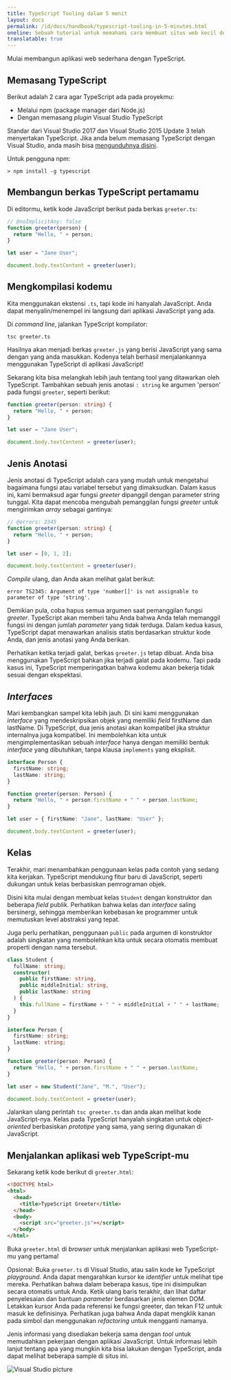```yaml
---
title: TypeScript Tooling dalam 5 menit
layout: docs
permalink: /id/docs/handbook/typescript-tooling-in-5-minutes.html
oneline: Sebuah tutorial untuk memahami cara membuat situs web kecil dengan TypeScript
translatable: true
---
```


Mulai membangun aplikasi web sederhana dengan TypeScript.

## Memasang TypeScript

Berikut adalah 2 cara agar TypeScript ada pada proyekmu:

- Melalui npm (package manager dari Node.js)
- Dengan memasang _plugin_ Visual Studio TypeScript

Standar dari Visual Studio 2017 dan Visual Studio 2015 Update 3 telah menyertakan TypeScript.
Jika anda belum memasang TypeScript dengan Visual Studio, anda masih bisa [mengunduhnya disini](/download).

Untuk pengguna npm:

```shell
> npm install -g typescript
```

## Membangun berkas TypeScript pertamamu

Di editormu, ketik kode JavaScript berikut pada berkas `greeter.ts`:

```ts twoslash
// @noImplicitAny: false
function greeter(person) {
  return "Hello, " + person;
}

let user = "Jane User";

document.body.textContent = greeter(user);
```

## Mengkompilasi kodemu

Kita menggunakan ekstensi `.ts`, tapi kode ini hanyalah JavaScript.
Anda dapat menyalin/menempel ini langsung dari aplikasi JavaScript yang ada.

Di _command line_, jalankan TypeScript kompilator:

```shell
tsc greeter.ts
```

Hasilnya akan menjadi berkas `greeter.js` yang berisi JavaScript yang sama dengan yang anda masukkan.
Kodenya telah berhasil menjalankannya menggunakan TypeScript di aplikasi JavaScript!

Sekarang kita bisa melangkah lebih jauh tentang tool yang ditawarkan oleh TypeScript.
Tambahkan sebuah jenis anotasi `: string` ke argumen 'person' pada fungsi `greeter`, seperti berikut:

```ts twoslash
function greeter(person: string) {
  return "Hello, " + person;
}

let user = "Jane User";

document.body.textContent = greeter(user);
```

## Jenis Anotasi

Jenis anotasi di TypeScript adalah cara yang mudah untuk mengetahui bagaimana fungsi atau variabel tersebut yang dimaksudkan.
Dalam kasus ini, kami bermaksud agar fungsi _greeter_ dipanggil dengan parameter string tunggal.
Kita dapat mencoba mengubah pemanggilan fungsi _greeter_ untuk mengirimkan _array_ sebagai gantinya:

```ts twoslash
// @errors: 2345
function greeter(person: string) {
  return "Hello, " + person;
}

let user = [0, 1, 2];

document.body.textContent = greeter(user);
```

_Compile_ ulang, dan Anda akan melihat galat berikut:

```shell
error TS2345: Argument of type 'number[]' is not assignable to parameter of type 'string'.
```

Demikian pula, coba hapus semua argumen saat pemanggilan fungsi _greeter_.
TypeScript akan memberi tahu Anda bahwa Anda telah memanggil fungsi ini dengan jumlah _parameter_ yang tidak terduga.
Dalam kedua kasus, TypeScript dapat menawarkan analisis statis berdasarkan struktur kode Anda, dan jenis anotasi yang Anda berikan.

Perhatikan ketika terjadi galat, berkas `greeter.js` tetap dibuat.
Anda bisa menggunakan TypeScript bahkan jika terjadi galat pada kodemu. Tapi pada kasus ini, TypeScript memperingatkan bahwa kodemu akan bekerja tidak sesuai dengan ekspektasi.

## _Interfaces_

Mari kembangkan sampel kita lebih jauh. Di sini kami menggunakan _interface_ yang mendeskripsikan objek yang memiliki _field_ firstName dan lastName.
Di TypeScript, dua jenis anotasi akan kompatibel jika struktur internalnya juga kompatibel.
Ini membolehkan kita untuk mengimplementasikan sebuah _interface_ hanya dengan memiliki bentuk _interface_ yang dibutuhkan, tanpa klausa `implements` yang eksplisit.

```ts twoslash
interface Person {
  firstName: string;
  lastName: string;
}

function greeter(person: Person) {
  return "Hello, " + person.firstName + " " + person.lastName;
}

let user = { firstName: "Jane", lastName: "User" };

document.body.textContent = greeter(user);
```

## Kelas

Terakhir, mari menambahkan penggunaan kelas pada contoh yang sedang kita kerjakan.
TypeScript mendukung fitur baru di JavaScript, seperti dukungan untuk kelas berbasiskan pemrograman objek.

Disini kita mulai dengan membuat kelas `Student` dengan konstruktor dan beberapa _field_ publik.
Perhatikan bahwa kelas dan _interface_ saling bersinergi, sehingga memberikan kebebasan ke programmer untuk memutuskan level abstraksi yang tepat.

Juga perlu perhatikan, penggunaan `public` pada argumen di konstruktor adalah singkatan yang membolehkan kita untuk secara otomatis membuat properti dengan nama tersebut.

```ts twoslash
class Student {
  fullName: string;
  constructor(
    public firstName: string,
    public middleInitial: string,
    public lastName: string
  ) {
    this.fullName = firstName + " " + middleInitial + " " + lastName;
  }
}

interface Person {
  firstName: string;
  lastName: string;
}

function greeter(person: Person) {
  return "Hello, " + person.firstName + " " + person.lastName;
}

let user = new Student("Jane", "M.", "User");

document.body.textContent = greeter(user);
```

Jalankan ulang perintah `tsc greeter.ts` dan anda akan melihat kode JavaScript-nya.
Kelas pada TypeScript hanyalah singkatan untuk _object-oriented_ berbasiskan _prototipe_ yang sama, yang sering digunakan di JavaScript.

## Menjalankan aplikasi web TypeScript-mu

Sekarang ketik kode berikut di `greeter.html`:

```html
<!DOCTYPE html>
<html>
  <head>
    <title>TypeScript Greeter</title>
  </head>
  <body>
    <script src="greeter.js"></script>
  </body>
</html>
```

Buka `greeter.html` di _browser_ untuk menjalankan aplikasi web TypeScript-mu yang pertama!

Opsional: Buka `greeter.ts` di Visual Studio, atau salin kode ke TypeScript _playground_.
Anda dapat mengarahkan kursor ke _identifier_ untuk melihat tipe mereka.
Perhatikan bahwa dalam beberapa kasus, tipe ini disimpulkan secara otomatis untuk Anda.
Ketik ulang baris terakhir, dan lihat daftar penyelesaian dan bantuan _parameter_ berdasarkan jenis elemen DOM.
Letakkan kursor Anda pada referensi ke fungsi greeter, dan tekan F12 untuk masuk ke definisinya.
Perhatikan juga bahwa Anda dapat mengklik kanan pada simbol dan menggunakan _refactoring_ untuk mengganti namanya.

Jenis informasi yang disediakan bekerja sama dengan _tool_ untuk memudahkan pekerjaan dengan aplikasi JavaScript.
Untuk informasi lebih lanjut tentang apa yang mungkin kita bisa lakukan dengan TypeScript, anda dapat melihat beberapa sample di situs ini.

![Visual Studio picture](/images/docs/greet_person.png)
